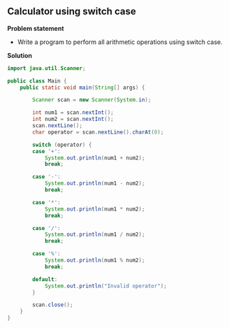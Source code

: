 ## Calculator using switch case

**Problem statement**

- Write a program to perform all arithmetic operations using switch case.

**Solution**

```java
import java.util.Scanner;

public class Main {
	public static void main(String[] args) {

		Scanner scan = new Scanner(System.in);

		int num1 = scan.nextInt();
		int num2 = scan.nextInt();
		scan.nextLine();
		char operator = scan.nextLine().charAt(0);

		switch (operator) {
		case '+':
			System.out.println(num1 + num2);
			break;

		case '-':
			System.out.println(num1 - num2);
			break;

		case '*':
			System.out.println(num1 * num2);
			break;

		case '/':
			System.out.println(num1 / num2);
			break;

		case '%':
			System.out.println(num1 % num2);
			break;

		default:
			System.out.println("Invalid operator");
		}

		scan.close();
	}
}
```
